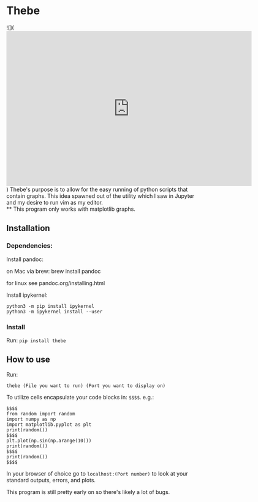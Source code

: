 # Thebe
![](<iframe src='https://gfycat.com/ifr/GrossVerifiableAnemone' frameborder='0' scrolling='no' allowfullscreen width='640' height='404'></iframe>)
Thebe's purpose is to allow for the easy running of python scripts that contain graphs. This idea spawned out of the utility which I saw in Jupyter and my desire to run vim as my editor.  
** This program only works with matplotlib graphs.

## Installation
### Dependencies:
Install pandoc:

on Mac via brew:
brew install pandoc

for linux see pandoc.org/installing.html

Install ipykernel:

```
python3 -m pip install ipykernel
python3 -m ipykernel install --user
```
### Install  

Run: 	```pip install thebe``` 

## How to use
Run: 
```
thebe (File you want to run) (Port you want to display on)
```

To utilize cells encapsulate your code blocks in: ```$$$$```.
e.g.:

```
$$$$
from random import random
import numpy as np
import matplotlib.pyplot as plt
print(random())
$$$$
plt.plot(np.sin(np.arange(10)))
print(random())
$$$$
print(random())
$$$$
```
  
In your browser of choice go to ``` localhost:(Port number) ``` to look at your standard outputs, errors, and plots.

This program is still pretty early on so there's likely a lot of bugs.


